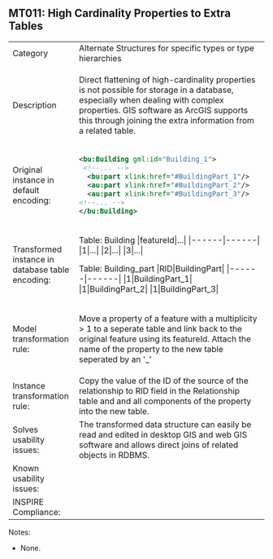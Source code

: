 ## MT011: High Cardinality Properties to Extra Tables

<table>
<tr>
<td>Category</td>
<td>Alternate Structures for specific types or type hierarchies</td>
</tr>
<tr>
<td>Description</td>
<td><p>Direct flattening of high-cardinality properties is not possible for storage in a database, especially when dealing with complex properties. GIS software as ArcGIS supports this through joining the extra information from a related table.</p> 
</p>
</td>
</tr>
<tr>
<td>Original instance in default encoding:</td>
<td>

```xml
<bu:Building gml:id="Building_1">
 <!--... -->
  <bu:part xlink:href="#BuildingPart_1"/>
  <au:part xlink:href="#BuildingPart_2"/>
  <au:part xlink:href="#BuildingPart_3"/>
<!--... -->
</bu:Building>
```
   
</td>
</tr>
<tr>
<td>Transformed instance in database table encoding:</td>
<td>

Table: Building
|featureId|...|
|------|------|
|1|...|
|2|...|
|3|...|

Table: Building_part
|RID|BuildingPart|
|------|------|
|1|BuildingPart_1|
|1|BuildingPart_2|
|1|BuildingPart_3|


</td>
</tr>
<tr>
<td>Model transformation rule: </td>
<td>
    <p>Move a property of a feature with a multiplicity > 1 to a seperate table and link back to the original feature using its featureId. Attach the name of the property to the new table seperated by an '_'</p>
</td>
</tr>
<tr>
<td>Instance transformation rule:</td>
<td>
	Copy the value of the ID of the source of the relationship to RID field in the Relationship table and and all components of the property into the new table.
</td>
</tr>
<tr>
<td>Solves usability issues:</td>
<td>The transformed data structure can easily be read and edited in desktop GIS and web GIS software and allows direct joins of related objects in RDBMS.</td>
</tr>
<tr>
<td>Known usability issues:</td>
<td></td>
</tr>
<tr>
<td>INSPIRE Compliance:</td>
<td></td>
</tr>
</table>

Notes:

 * None.
